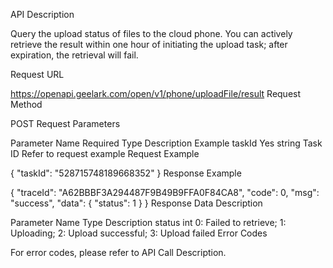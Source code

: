API Description

Query the upload status of files to the cloud phone.
You can actively retrieve the result within one hour of initiating the upload task; after expiration, the retrieval will fail.

Request URL

https://openapi.geelark.com/open/v1/phone/uploadFile/result
Request Method

POST
Request Parameters

Parameter Name	Required	Type	Description	Example
taskId	Yes	string	Task ID	Refer to request example
Request Example

{
    "taskId": "528715748189668352"
}
Response Example

{
 "traceId": "A62BBBF3A294487F9B49B9FFA0F84CA8",
 "code": 0,
 "msg": "success",
    "data": {
        "status": 1
    }
}
Response Data Description

Parameter Name	Type	Description
status	int	0: Failed to retrieve; 1: Uploading; 2: Upload successful; 3: Upload failed
Error Codes

For error codes, please refer to API Call Description.